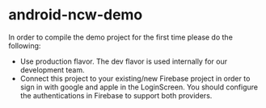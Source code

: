# android-ncw-demo
In order to compile the demo project for the first time please do the following:
* Use production flavor. The dev flavor is used internally for our development team.
* Connect this project to your existing/new Firebase project in order to sign in with google and apple in the LoginScreen. 
  You should configure the authentications in Firebase to support both providers.  